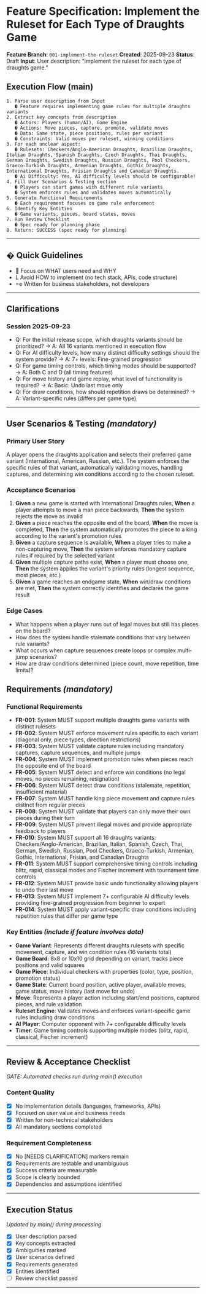 # Feature Specification: Implement the Ruleset for Each Type of Draughts Game

**Feature Branch**: `001-implement-the-ruleset`
**Created**: 2025-09-23
**Status**: Draft
**Input**: User description: "implement the ruleset for each type of draughts game."

## Execution Flow (main)
```
1. Parse user description from Input
   � Feature requires implementing game rules for multiple draughts variants
2. Extract key concepts from description
   � Actors: Players (human/AI), Game Engine
   � Actions: Move pieces, capture, promote, validate moves
   � Data: Game state, piece positions, rules per variant
   � Constraints: Valid moves per ruleset, winning conditions
3. For each unclear aspect:
   � Rulesets: Checkers/Anglo-American Draughts, Brazilian Draughts, Italian Draughts, Spanish Draughts, Czech Draughts, Thai Draughts, German Draughts, Swedish Draughts, Russian Draughts, Pool Checkers, Graeco-Turkish Draughts, Armenian Draughts, Gothic Draughts, International Draughts, Frisian Draughts and Canadian Draughts.
   � Ai Difficulty: Yes, AI difficulty levels should be configurable!
4. Fill User Scenarios & Testing section
   � Players can start games with different rule variants
   � System enforces rules and validates moves automatically
5. Generate Functional Requirements
   � Each requirement focuses on game rule enforcement
6. Identify Key Entities
   � Game variants, pieces, board states, moves
7. Run Review Checklist
   � Spec ready for planning phase
8. Return: SUCCESS (spec ready for planning)
```

---

## � Quick Guidelines
-  Focus on WHAT users need and WHY
- L Avoid HOW to implement (no tech stack, APIs, code structure)
- =e Written for business stakeholders, not developers

---

## Clarifications

### Session 2025-09-23
- Q: For the initial release scope, which draughts variants should be prioritized? → A: All 16 variants mentioned in execution flow
- Q: For AI difficulty levels, how many distinct difficulty settings should the system provide? → A: 7+ levels: Fine-grained progression
- Q: For game timing controls, which timing modes should be supported? → A: Both C and D (all timing features)
- Q: For move history and game replay, what level of functionality is required? → A: Basic: Undo last move only
- Q: For draw conditions, how should repetition draws be determined? → A: Variant-specific rules (differs per game type)

---

## User Scenarios & Testing *(mandatory)*

### Primary User Story
A player opens the draughts application and selects their preferred game variant (International, American, Russian, etc.). The system enforces the specific rules of that variant, automatically validating moves, handling captures, and determining win conditions according to the chosen ruleset.

### Acceptance Scenarios
1. **Given** a new game is started with International Draughts rules, **When** a player attempts to move a man piece backwards, **Then** the system rejects the move as invalid
2. **Given** a piece reaches the opposite end of the board, **When** the move is completed, **Then** the system automatically promotes the piece to a king according to the variant's promotion rules
3. **Given** a capture sequence is available, **When** a player tries to make a non-capturing move, **Then** the system enforces mandatory capture rules if required by the selected variant
4. **Given** multiple capture paths exist, **When** a player must choose one, **Then** the system applies the variant's priority rules (longest sequence, most pieces, etc.)
5. **Given** a game reaches an endgame state, **When** win/draw conditions are met, **Then** the system correctly identifies and declares the game result

### Edge Cases
- What happens when a player runs out of legal moves but still has pieces on the board?
- How does the system handle stalemate conditions that vary between rule variants?
- What occurs when capture sequences create loops or complex multi-jump scenarios?
- How are draw conditions determined (piece count, move repetition, time limits)?

## Requirements *(mandatory)*

### Functional Requirements
- **FR-001**: System MUST support multiple draughts game variants with distinct rulesets
- **FR-002**: System MUST enforce movement rules specific to each variant (diagonal only, piece types, direction restrictions)
- **FR-003**: System MUST validate capture rules including mandatory captures, capture sequences, and multiple jumps
- **FR-004**: System MUST implement promotion rules when pieces reach the opposite end of the board
- **FR-005**: System MUST detect and enforce win conditions (no legal moves, no pieces remaining, resignation)
- **FR-006**: System MUST detect draw conditions (stalemate, repetition, insufficient material)
- **FR-007**: System MUST handle king piece movement and capture rules distinct from regular pieces
- **FR-008**: System MUST validate that players can only move their own pieces during their turn
- **FR-009**: System MUST prevent illegal moves and provide appropriate feedback to players
- **FR-010**: System MUST support all 16 draughts variants: Checkers/Anglo-American, Brazilian, Italian, Spanish, Czech, Thai, German, Swedish, Russian, Pool Checkers, Graeco-Turkish, Armenian, Gothic, International, Frisian, and Canadian Draughts
- **FR-011**: System MUST support comprehensive timing controls including blitz, rapid, classical modes and Fischer increment with tournament time controls
- **FR-012**: System MUST provide basic undo functionality allowing players to undo their last move
- **FR-013**: System MUST implement 7+ configurable AI difficulty levels providing fine-grained progression from beginner to expert
- **FR-014**: System MUST apply variant-specific draw conditions including repetition rules that differ per game type

### Key Entities *(include if feature involves data)*
- **Game Variant**: Represents different draughts rulesets with specific movement, capture, and win condition rules (16 variants total)
- **Game Board**: 8x8 or 10x10 grid depending on variant, tracks piece positions and valid squares
- **Game Piece**: Individual checkers with properties (color, type, position, promotion status)
- **Game State**: Current board position, active player, available moves, game status, move history (last move for undo)
- **Move**: Represents a player action including start/end positions, captured pieces, and rule validation
- **Ruleset Engine**: Validates moves and enforces variant-specific game rules including draw conditions
- **AI Player**: Computer opponent with 7+ configurable difficulty levels
- **Timer**: Game timing controls supporting multiple modes (blitz, rapid, classical, Fischer increment)

---

## Review & Acceptance Checklist
*GATE: Automated checks run during main() execution*

### Content Quality
- [x] No implementation details (languages, frameworks, APIs)
- [x] Focused on user value and business needs
- [x] Written for non-technical stakeholders
- [x] All mandatory sections completed

### Requirement Completeness
- [x] No [NEEDS CLARIFICATION] markers remain
- [x] Requirements are testable and unambiguous
- [x] Success criteria are measurable
- [x] Scope is clearly bounded
- [x] Dependencies and assumptions identified

---

## Execution Status
*Updated by main() during processing*

- [x] User description parsed
- [x] Key concepts extracted
- [x] Ambiguities marked
- [x] User scenarios defined
- [x] Requirements generated
- [x] Entities identified
- [ ] Review checklist passed

---